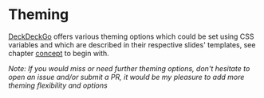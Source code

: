 # Theming

[DeckDeckGo] offers various theming options which could be set using CSS variables and which are described in their respective slides' templates, see chapter [concept](/slides/concept) to begin with.

*Note: If you would miss or need further theming options, don't hesitate to open an issue and/or submit a PR, it would be my pleasure to add more theming flexibility and options* 

[DeckDeckGo]: https://deckdeckgo.com